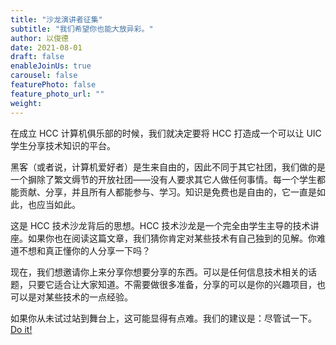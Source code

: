```yaml
---
title: "沙龙演讲者征集"
subtitle: "我们希望你也能大放异彩。"
author: 以俊德
date: 2021-08-01
draft: false
enableJoinUs: true
carousel: false
featurePhoto: false
feature_photo_url: ""
weight:
---
```


在成立 HCC 计算机俱乐部的时候，我们就决定要将 HCC 打造成一个可以让 UIC 学生分享技术知识的平台。

黑客（或者说，计算机爱好者）是生来自由的，因此不同于其它社团，我们做的是一个摒除了繁文缛节的开放社团——没有人要求其它人做任何事情。每一个学生都能贡献、分享，并且所有人都能参与、学习。知识是免费也是自由的，它一直是如此，也应当如此。

这是 HCC 技术沙龙背后的思想。HCC 技术沙龙是一个完全由学生主导的技术讲座。如果你也在阅读这篇文章，我们猜你肯定对某些技术有自己独到的见解。你难道不想和真正懂你的人分享一下吗？

现在，我们想邀请你上来分享你想要分享的东西。可以是任何信息技术相关的话题，只要它适合让大家知道。不需要做很多准备，分享的可以是你的兴趣项目，也可以是对某些技术的一点经验。

如果你从未试过站到舞台上，这可能显得有点难。我们的建议是：尽管试一下。[Do it!](https://www.bilibili.com/video/BV16x411q71u)
